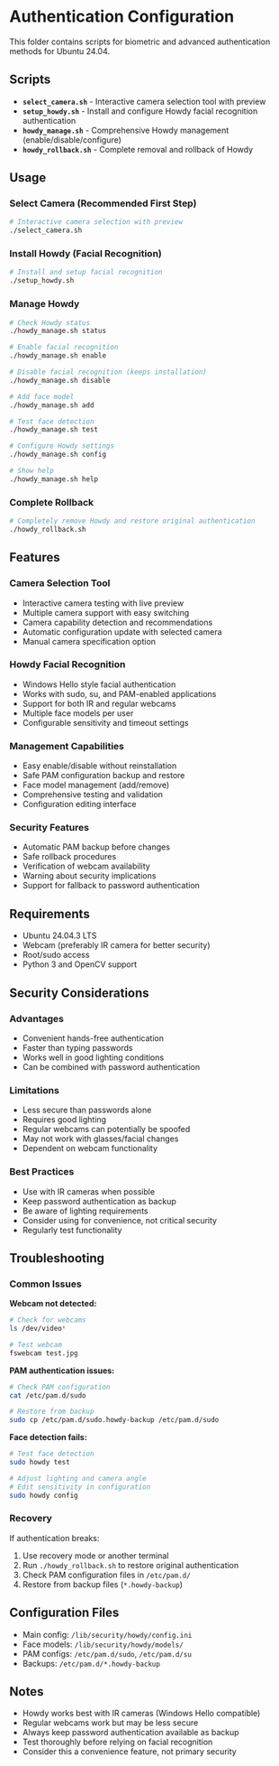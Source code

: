 # Authentication Configuration

This folder contains scripts for biometric and advanced authentication methods for Ubuntu 24.04.

## Scripts

- **`select_camera.sh`** - Interactive camera selection tool with preview
- **`setup_howdy.sh`** - Install and configure Howdy facial recognition authentication
- **`howdy_manage.sh`** - Comprehensive Howdy management (enable/disable/configure)
- **`howdy_rollback.sh`** - Complete removal and rollback of Howdy

## Usage

### Select Camera (Recommended First Step)

```bash
# Interactive camera selection with preview
./select_camera.sh
```

### Install Howdy (Facial Recognition)

```bash
# Install and setup facial recognition
./setup_howdy.sh
```

### Manage Howdy

```bash
# Check Howdy status
./howdy_manage.sh status

# Enable facial recognition
./howdy_manage.sh enable

# Disable facial recognition (keeps installation)
./howdy_manage.sh disable

# Add face model
./howdy_manage.sh add

# Test face detection
./howdy_manage.sh test

# Configure Howdy settings
./howdy_manage.sh config

# Show help
./howdy_manage.sh help
```

### Complete Rollback

```bash
# Completely remove Howdy and restore original authentication
./howdy_rollback.sh
```

## Features

### Camera Selection Tool
- Interactive camera testing with live preview
- Multiple camera support with easy switching
- Camera capability detection and recommendations
- Automatic configuration update with selected camera
- Manual camera specification option

### Howdy Facial Recognition
- Windows Hello style facial authentication
- Works with sudo, su, and PAM-enabled applications
- Support for both IR and regular webcams
- Multiple face models per user
- Configurable sensitivity and timeout settings

### Management Capabilities
- Easy enable/disable without reinstallation
- Safe PAM configuration backup and restore
- Face model management (add/remove)
- Comprehensive testing and validation
- Configuration editing interface

### Security Features
- Automatic PAM backup before changes
- Safe rollback procedures
- Verification of webcam availability
- Warning about security implications
- Support for fallback to password authentication

## Requirements

- Ubuntu 24.04.3 LTS
- Webcam (preferably IR camera for better security)
- Root/sudo access
- Python 3 and OpenCV support

## Security Considerations

### Advantages
- Convenient hands-free authentication
- Faster than typing passwords
- Works well in good lighting conditions
- Can be combined with password authentication

### Limitations
- Less secure than passwords alone
- Requires good lighting
- Regular webcams can potentially be spoofed
- May not work with glasses/facial changes
- Dependent on webcam functionality

### Best Practices
- Use with IR cameras when possible
- Keep password authentication as backup
- Be aware of lighting requirements
- Consider using for convenience, not critical security
- Regularly test functionality

## Troubleshooting

### Common Issues

**Webcam not detected:**
```bash
# Check for webcams
ls /dev/video*

# Test webcam
fswebcam test.jpg
```

**PAM authentication issues:**
```bash
# Check PAM configuration
cat /etc/pam.d/sudo

# Restore from backup
sudo cp /etc/pam.d/sudo.howdy-backup /etc/pam.d/sudo
```

**Face detection fails:**
```bash
# Test face detection
sudo howdy test

# Adjust lighting and camera angle
# Edit sensitivity in configuration
sudo howdy config
```

### Recovery

If authentication breaks:
1. Use recovery mode or another terminal
2. Run `./howdy_rollback.sh` to restore original authentication
3. Check PAM configuration files in `/etc/pam.d/`
4. Restore from backup files (`*.howdy-backup`)

## Configuration Files

- Main config: `/lib/security/howdy/config.ini`
- Face models: `/lib/security/howdy/models/`
- PAM configs: `/etc/pam.d/sudo`, `/etc/pam.d/su`
- Backups: `/etc/pam.d/*.howdy-backup`

## Notes

- Howdy works best with IR cameras (Windows Hello compatible)
- Regular webcams work but may be less secure
- Always keep password authentication available as backup
- Test thoroughly before relying on facial recognition
- Consider this a convenience feature, not primary security
